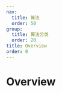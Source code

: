 ```yaml
---
nav:
  title: 算法
  order: 50
group:
  title: 算法分类
  order: 20
title: Overview
order: 0
---
```


# Overview

